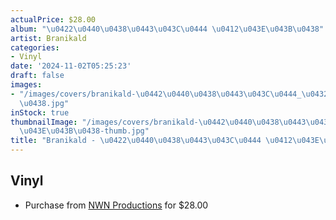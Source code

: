```yaml
---
actualPrice: $28.00
album: "\u0422\u0440\u0438\u0443\u043C\u0444 \u0412\u043E\u043B\u0438"
artist: Branikald
categories:
- Vinyl
date: '2024-11-02T05:25:23'
draft: false
images:
- "/images/covers/branikald-\u0442\u0440\u0438\u0443\u043C\u0444_\u0432\u043E\u043B\
  \u0438.jpg"
inStock: true
thumbnailImage: "/images/covers/branikald-\u0442\u0440\u0438\u0443\u043C\u0444_\u0432\
  \u043E\u043B\u0438-thumb.jpg"
title: "Branikald - \u0422\u0440\u0438\u0443\u043C\u0444 \u0412\u043E\u043B\u0438"
---
```


## Vinyl
* Purchase from [NWN Productions](http://shop.nwnprod.com/index.php?route=product/product&path=75&product_id=53616&sort=pd.name&order=ASC) for $28.00

